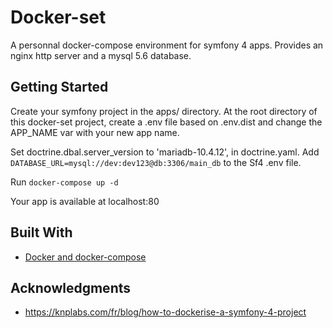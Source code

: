 # Docker-set

A personnal docker-compose environment for symfony 4 apps.
Provides an nginx http server and a mysql 5.6 database.

## Getting Started
Create your symfony project in the apps/ directory.
At the root directory of this docker-set project, create a .env file based on .env.dist and change the APP_NAME var with your new app name.

Set doctrine.dbal.server_version to 'mariadb-10.4.12', in doctrine.yaml.
Add `DATABASE_URL=mysql://dev:dev123@db:3306/main_db` to the Sf4 .env file.

Run `docker-compose up -d`

Your app is available at localhost:80

## Built With

* [Docker and docker-compose](https://docs.docker.com/)

## Acknowledgments

* https://knplabs.com/fr/blog/how-to-dockerise-a-symfony-4-project
